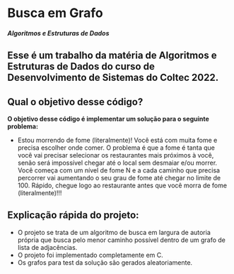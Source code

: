 # Busca em Grafo
#### *Algoritmos e Estruturas de Dados*


## Esse é um trabalho da matéria de Algoritmos e Estruturas de Dados do curso de Desenvolvimento de Sistemas do Coltec 2022.

## Qual o objetivo desse código?
**O objetivo desse código é implementar um solução para o seguinte problema:**
-  Estou morrendo de fome (literalmente)!
Você está com muita fome e precisa escolher onde comer. O problema é que a fome é tanta que você vai precisar selecionar os restaurantes mais próximos à você, senão será impossível chegar até o local sem desmaiar e/ou morrer. Você começa com um nível de fome N e a cada caminho que precisa percorrer vai aumentando o seu grau de fome até chegar no limite de 100. Rápido, chegue logo ao restaurante antes que você morra de fome (literalmente)!!!

## Explicação rápida do projeto:
- O projeto se trata de um algoritmo de busca em largura de autoria própria que busca pelo menor caminho possível dentro de um grafo de lista de adjacências.
- O projeto foi implementado completamente em C.
- Os grafos para test da solução são gerados aleatoriamente.
